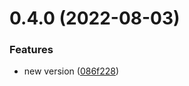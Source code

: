 

# 0.4.0 (2022-08-03)


### Features

* new version ([086f228](https://github.com/ohbug-org/ohbug-extension-feedback/commit/086f2288e24ca997194e22127e6f0201891a7913))